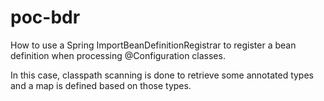 # poc-bdr
How to use a Spring  ImportBeanDefinitionRegistrar to register a bean definition when processing @Configuration classes. 

In this case, classpath scanning is done to retrieve some annotated types and a map is defined based on those types.
